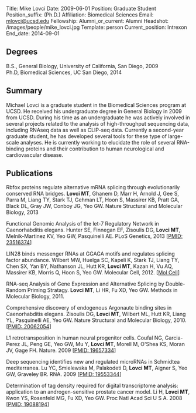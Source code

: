 Title: Mike Lovci
Date: 2009-06-01
Position: Graduate Student
Position_suffix: (Ph.D.)
Affiliation: Biomedical Sciences
Email: mlovci@ucsd.edu
Fellowship:
Alumni_or_current: Alumni
Headshot: /images/people/mike_lovci.jpg
Template: person
Current_position: Intrexon
End_date: 2014-09-01

<!-- Status: draft -->

## Degrees

B.S., General Biology, University of California, San Diego, 2009<br>
Ph.D, Biomedical Sciences, UC San Diego, 2014<br>

## Summary

Michael Lovci is a graduate student in the Biomedical Sciences program at UCSD.  He received his undergraduate degree in General Biology in 2009 from UCSD. During his time as an undergraduate he was actively involved in several projects related to the analysis of high-throughput sequencing data, including RNAseq data as well as CLIP-seq data.  Currently a second-year graduate student, he has developed several tools for these type of large-scale analyses.  He is currently working to elucidate the role of several RNA-binding proteins and their contribution to human neurological and cardiovascular disease.  


## Publications
Rbfox proteins regulate alternative mRNA splicing through evolutionarily conserved RNA bridges. **Lovci MT**, Ghanem D, Marr H, Arnold J, Gee S, Parra M, Liang TY, Stark TJ, Gehman LT, Hoon S, Massirer KB, Pratt GA, Black DL, Gray JW, Conboy JG, Yeo GW. Nature Structural and Molecular Biology, 2013

Functional Genomic Analysis of the let-7 Regulatory Network in Caenorhabditis elegans. Hunter SE, Finnegan EF, Zisoulis DG, **Lovci MT**, Melnik-Martinez KV, Yeo GW, Pasquinelli AE. PLoS Genetics, 2013 [[PMID: 23516374](http://www.ncbi.nlm.nih.gov/pubmed/23516374)]

LIN28 binds messenger RNAs at GGAGA motifs and regulates splicing factor abundance. Wilbert MW, Huelga SC, Kapeli K, Stark TJ, Liang TY, Chen SX, Yan BY, Nathanson JL, Hutt KR, **Lovci MT**, Kazan H, Vu AQ, Massirer KB, Morris Q, Hoon S, Yeo GW. Molecular Cell, 2012. [[Mol Cell](http://www.cell.com/molecular-cell/abstract/S1097-2765(12)00690-9)]

RNA-seq Analysis of Gene Expression and Alternative Splicing by Double-Random Priming Stratagy. **Lovci MT**, Li HR, Fu XD, Yeo GW. Methods in Molecular Biology, 2011.

Comprehensive discovery of endogenous Argonaute binding sites in Caenorhabditis elegans. Zisoulis DG, **Lovci MT**, Wilbert ML, Hutt KR, Liang YL, Pasquinelli AE, Yeo GW. Nature Structural and Molecular Biology, 2010. [[PMID: 20062054](http://www.ncbi.nlm.nih.gov/pubmed/20062054)]

L1 retrotransposition in human neural progenitor cells. Coufal NG, Garcia-Perez JL, Peng GE, Yeo GW, Mu Y, **Lovci MT**, Morell M, O'Shea KS, Moran JV, Gage FH. Nature. 2009 [[PMID: 19657334](http://www.ncbi.nlm.nih.gov/pubmed/19657334)]

Deep sequencing identifies new and regulated microRNAs in Schmidtea mediterranea. Lu YC, Smielewska M, Palakodeti D, **Lovci MT**, Aigner S, Yeo GW, Graveley BR. RNA. 2009 [[PMID: 19553344](http://www.ncbi.nlm.nih.gov/pubmed/19553344)]

Determination of tag density required for digital transcriptome analysis: application to an androgen-sensitive prostate cancer model. Li H, **Lovci MT**, Kwon YS, Rosenfeld MG, Fu XD, Yeo GW. Proc Natl Acad Sci U S A. 2008 [[PMID: 19088194](http://www.ncbi.nlm.nih.gov/pubmed/19088194)]
